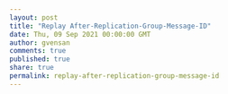 ```yaml
---
layout: post
title: "Replay After-Replication-Group-Message-ID"
date: Thu, 09 Sep 2021 00:00:00 GMT
author: gvensan
comments: true
published: true
share: true
permalink: replay-after-replication-group-message-id
---
```


